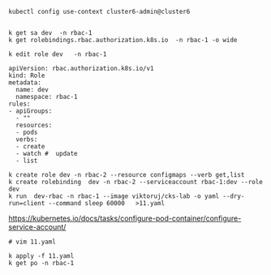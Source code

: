 ```
kubectl config use-context cluster6-admin@cluster6


k get sa dev  -n rbac-1
k get rolebindings.rbac.authorization.k8s.io  -n rbac-1 -o wide
```
```
k edit role dev   -n rbac-1
```
```
apiVersion: rbac.authorization.k8s.io/v1
kind: Role
metadata:
  name: dev
  namespace: rbac-1
rules:
- apiGroups:
  - ""
  resources:
  - pods
  verbs:
  - create
  - watch #  update
  - list

```

```
k create role dev -n rbac-2 --resource configmaps --verb get,list
k create rolebinding  dev -n rbac-2 --serviceaccount rbac-1:dev --role dev
k run  dev-rbac -n rbac-1 --image viktoruj/cks-lab -o yaml --dry-run=client --command sleep 60000   >11.yaml

```
https://kubernetes.io/docs/tasks/configure-pod-container/configure-service-account/
```
# vim 11.yaml

```
```
k apply -f 11.yaml
k get po -n rbac-1
```
